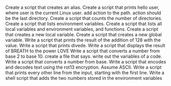 Create a script that creates an alias.
Create a script that prints hello user, where user is the current Linux user.
add action to the path. action should be the last directory.
Create a script that counts the number of directories.
Create a script that lists environment variables.
Create a script that lists all local variables and environment variables, and functions.
Create a script that creates a new local variable.
Create a script that creates a new global variable.
Write a script that prints the result of the addition of 128 with the value.
Write a script that prints divede.
Write a script that displays the result of BREATH to the power LOVE
Write a script that converts a number from base 2 to base 10.
create a file that says.
write out the variables of a code.
Write a script that converts a number from base.
Write a script that encodes and decodes text using the rot13 encryption. Assume ASCII.
Write a script that prints every other line from the input, starting with the first line.
Write a shell script that adds the two numbers stored in the environment variables
